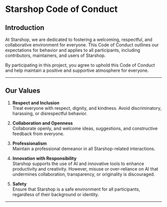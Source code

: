 # Starshop Code of Conduct

## Introduction
At Starshop, we are dedicated to fostering a welcoming, respectful, and collaborative environment for everyone. This Code of Conduct outlines our expectations for behavior and applies to all participants, including contributors, maintainers, and users of Starshop.

By participating in this project, you agree to uphold this Code of Conduct and help maintain a positive and supportive atmosphere for everyone.

---
## Our Values
1. **Respect and Inclusion**  
   Treat everyone with respect, dignity, and kindness. Avoid discriminatory, harassing, or disrespectful behavior.

2. **Collaboration and Openness**  
   Collaborate openly, and welcome ideas, suggestions, and constructive feedback from everyone.

3. **Professionalism**  
   Maintain a professional demeanor in all Starshop-related interactions.

4. **Innovation with Responsibility**  
   Starshop supports the use of AI and innovative tools to enhance productivity and creativity. However, misuse or over-reliance on AI that undermines collaboration, transparency, or originality is discouraged.

5. **Safety**  
   Ensure that Starshop is a safe environment for all participants, regardless of their background or identity.

---